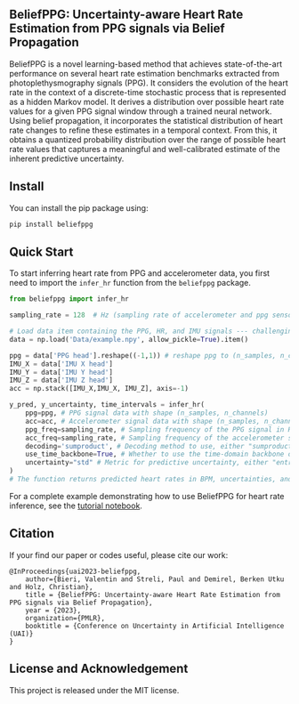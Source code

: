## BeliefPPG: Uncertainty-aware Heart Rate Estimation from PPG signals via Belief Propagation

BeliefPPG is a novel learning-based method that achieves state-of-the-art performance on several heart rate estimation benchmarks extracted from photoplethysmography signals (PPG). It considers the evolution of the heart rate in the context of a discrete-time stochastic process that is represented as a hidden Markov model. It derives a distribution over possible heart rate values for a given PPG signal window through a trained neural network. Using belief propagation, it incorporates the statistical distribution of heart rate changes to refine these estimates in a temporal context. From this, it obtains a quantized probability distribution over the range of possible heart rate values that captures a meaningful and well-calibrated estimate of the inherent predictive uncertainty.

Install
----------
You can install the pip package using:
```bash
pip install beliefppg
```

Quick Start
----------
To start inferring heart rate from PPG and accelerometer data, you first need to import the `infer_hr` function from the `beliefppg` package.

```python
from beliefppg import infer_hr

sampling_rate = 128  # Hz (sampling rate of accelerometer and ppg sensor)

# Load data item containing the PPG, HR, and IMU signals --- challenging custom dataset
data = np.load('Data/example.npy', allow_pickle=True).item()

ppg = data['PPG head'].reshape((-1,1)) # reshape ppg to (n_samples, n_channels)
IMU_X = data['IMU X head']
IMU_Y = data['IMU Y head']
IMU_Z = data['IMU Z head']
acc = np.stack([IMU_X,IMU_X, IMU_Z], axis=-1)

y_pred, y_uncertainty, time_intervals = infer_hr(
    ppg=ppg, # PPG signal data with shape (n_samples, n_channels)
    acc=acc, # Accelerometer signal data with shape (n_samples, n_channels)
    ppg_freq=sampling_rate, # Sampling frequency of the PPG signal in Hz 
    acc_freq=sampling_rate, # Sampling frequency of the accelerometer signal in Hz
    decoding='sumproduct', # Decoding method to use, either "sumproduct" or "viterbi"
    use_time_backbone=True, # Whether to use the time-domain backbone or not
    uncertainty="std" # Metric for predictive uncertainty, either "entropy" or "std"
)
# The function returns predicted heart rates in BPM, uncertainties, and time intervals in seconds.
```
For a complete example demonstrating how to use BeliefPPG for heart rate inference, see the [tutorial notebook](https://github.com/eth-siplab/BeliefPPG/blob/master/tutorial.ipynb).

Citation
----------
If your find our paper or codes useful, please cite our work:

    @InProceedings{uai2023-beliefppg,
        author={Bieri, Valentin and Streli, Paul and Demirel, Berken Utku and Holz, Christian},
        title = {BeliefPPG: Uncertainty-aware Heart Rate Estimation from PPG signals via Belief Propagation},
        year = {2023},
        organization={PMLR},
        booktitle = {Conference on Uncertainty in Artificial Intelligence (UAI)}
    }

License and Acknowledgement
----------
This project is released under the MIT license.



